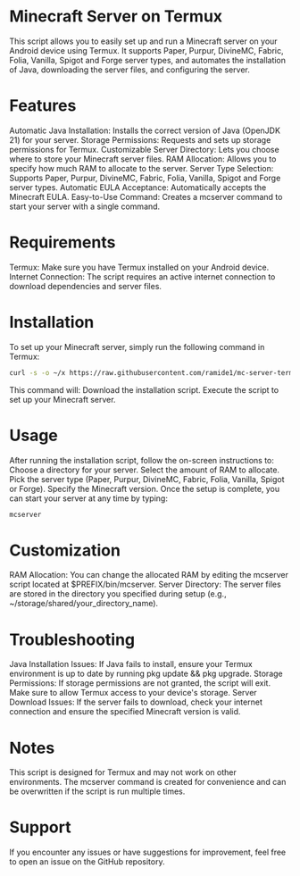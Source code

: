 # Minecraft Server on Termux
This script allows you to easily set up and run a Minecraft server on your Android device using Termux. It supports Paper, Purpur, DivineMC, Fabric, Folia, Vanilla, Spigot and Forge server types, and automates the installation of Java, downloading the server files, and configuring the server.
# Features
Automatic Java Installation: Installs the correct version of Java (OpenJDK 21) for your server.
Storage Permissions: Requests and sets up storage permissions for Termux.
Customizable Server Directory: Lets you choose where to store your Minecraft server files.
RAM Allocation: Allows you to specify how much RAM to allocate to the server.
Server Type Selection: Supports Paper, Purpur, DivineMC, Fabric, Folia, Vanilla, Spigot and Forge server types.
Automatic EULA Acceptance: Automatically accepts the Minecraft EULA.
Easy-to-Use Command: Creates a mcserver command to start your server with a single command.
# Requirements
Termux: Make sure you have Termux installed on your Android device.
Internet Connection: The script requires an active internet connection to download dependencies and server files.
# Installation
To set up your Minecraft server, simply run the following command in Termux:
```bash
curl -s -o ~/x https://raw.githubusercontent.com/ramide1/mc-server-termux/main/install && . ~/x
```
This command will:
Download the installation script.
Execute the script to set up your Minecraft server.
# Usage
After running the installation script, follow the on-screen instructions to:
Choose a directory for your server.
Select the amount of RAM to allocate.
Pick the server type (Paper, Purpur, DivineMC, Fabric, Folia, Vanilla, Spigot or Forge).
Specify the Minecraft version.
Once the setup is complete, you can start your server at any time by typing:
```bash
mcserver
```
# Customization
RAM Allocation: You can change the allocated RAM by editing the mcserver script located at $PREFIX/bin/mcserver.
Server Directory: The server files are stored in the directory you specified during setup (e.g., ~/storage/shared/your_directory_name).
# Troubleshooting
Java Installation Issues: If Java fails to install, ensure your Termux environment is up to date by running pkg update && pkg upgrade.
Storage Permissions: If storage permissions are not granted, the script will exit. Make sure to allow Termux access to your device's storage.
Server Download Issues: If the server fails to download, check your internet connection and ensure the specified Minecraft version is valid.
# Notes
This script is designed for Termux and may not work on other environments.
The mcserver command is created for convenience and can be overwritten if the script is run multiple times.
# Support
If you encounter any issues or have suggestions for improvement, feel free to open an issue on the GitHub repository.

